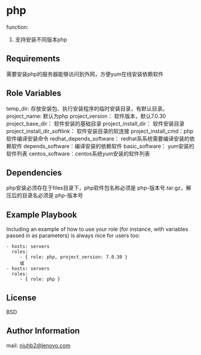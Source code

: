 php
=========

function:

1. 支持安装不同版本php

Requirements
------------

需要安装php的服务器能够访问到外网，方便yum在线安装依赖软件

Role Variables
--------------

temp_dir: 存放安装包、执行安装程序的临时安装目录，有默认目录。
project_name: 默认为php
project_version： 软件版本，默认7.0.30
project_base_dir： 软件安装的基础目录
project_install_dir： 软件安装目录
project_install_dir_softlink： 软件安装目录的软连接
project_install_cmd：php软件编译安装命令
redhat_depends_software： redhat系系统需要编译安装的依赖软件
depends_software：编译安装的依赖软件
basic_software： yum安装的软件列表
centos_software：centos系统yum安装的软件列表

Dependencies
------------

php安装必须存在于files目录下，php软件包名称必须是 php-版本号.tar.gz，解压后的目录名必须是 php-版本号

Example Playbook
----------------

Including an example of how to use your role (for instance, with variables passed in as parameters) is always nice for users too:

    - hosts: servers
      roles:
         - { role: php, project_version: 7.0.30 }
         或
    - hosts: servers
      roles:
         - { role: php }

License
-------

BSD

Author Information
------------------

mail: niuhb2@lenovo.com
